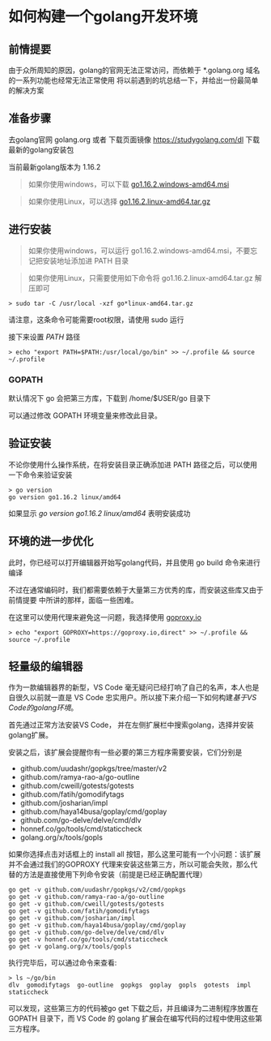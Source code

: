 # 如何构建一个golang开发环境

## 前情提要
由于众所周知的原因，golang的官网无法正常访问，而依赖于 *.golang.org 域名的一系列功能也经常无法正常使用
将以前遇到的坑总结一下，并给出一份最简单的解决方案

## 准备步骤

去golang官网 golang.org 或者 下载页面镜像 https://studygolang.com/dl 下载最新的golang安装包

当前最新golang版本为 1.16.2

> 如果你使用windows，可以下载 [go1.16.2.windows-amd64.msi](https://studygolang.com/dl/golang/go1.16.2.windows-amd64.msi)

> 如果你使用Linux，可以选择 [go1.16.2.linux-amd64.tar.gz](https://studygolang.com/dl/golang/go1.16.2.linux-amd64.tar.gz)

## 进行安装

> 如果你使用windows，可以运行 go1.16.2.windows-amd64.msi，不要忘记把安装地址添加进 PATH 目录

> 如果你使用Linux，只需要使用如下命令将 go1.16.2.linux-amd64.tar.gz 解压即可

```
> sudo tar -C /usr/local -xzf go*linux-amd64.tar.gz
```
请注意，这条命令可能需要root权限，请使用 sudo 运行

接下来设置 *PATH* 路径

```
> echo "export PATH=$PATH:/usr/local/go/bin" >> ~/.profile && source ~/.profile
```

### GOPATH

默认情况下 go 会把第三方库，下载到 /home/$USER/go 目录下

可以通过修改 GOPATH 环境变量来修改此目录。

## 验证安装

不论你使用什么操作系统，在将安装目录正确添加进 PATH 路径之后，可以使用一下命令来验证安装

```
> go version
go version go1.16.2 linux/amd64
```

如果显示 *go version go1.16.2 linux/amd64* 表明安装成功

## 环境的进一步优化

此时，你已经可以打开编辑器开始写golang代码，并且使用 go build 命令来进行编译

不过在通常编码时，我们都需要依赖于大量第三方优秀的库，而安装这些库又由于 前情提要 中所讲的那样，面临一些困难。

在这里可以使用代理来避免这一问题，我选择使用 [goproxy.io](goproxy.io)


```
> echo "export GOPROXY=https://goproxy.io,direct" >> ~/.profile && source ~/.profile
```

## 轻量级的编辑器

作为一款编辑器界的新型，VS Code 毫无疑问已经打响了自己的名声，本人也是自很久以前就一直是 VS Code 忠实用户。所以接下来介绍一下如何构建*基于VS Code的golang环境*。

首先通过正常方法安装VS Code， 并在左侧扩展栏中搜索golang，选择并安装golang扩展。

安装之后，该扩展会提醒你有一些必要的第三方程序需要安装，它们分别是

* github.com/uudashr/gopkgs/tree/master/v2
* github.com/ramya-rao-a/go-outline 
* github.com/cweill/gotests/gotests
* github.com/fatih/gomodifytags
* github.com/josharian/impl
* github.com/haya14busa/goplay/cmd/goplay
* github.com/go-delve/delve/cmd/dlv
* honnef.co/go/tools/cmd/staticcheck
* golang.org/x/tools/gopls

如果你选择点击对话框上的 install all 按钮，那么这里可能有一个小问题：该扩展并不会通过我们的GOPROXY 代理来安装这些第三方，所以可能会失败，那么代替的方法是直接使用下列命令安装（前提是已经正确配置代理）

```
go get -v github.com/uudashr/gopkgs/v2/cmd/gopkgs
go get -v github.com/ramya-rao-a/go-outline
go get -v github.com/cweill/gotests/gotests
go get -v github.com/fatih/gomodifytags
go get -v github.com/josharian/impl
go get -v github.com/haya14busa/goplay/cmd/goplay
go get -v github.com/go-delve/delve/cmd/dlv
go get -v honnef.co/go/tools/cmd/staticcheck
go get -v golang.org/x/tools/gopls
```

执行完毕后，可以通过命令来查看:

```
> ls ~/go/bin
dlv  gomodifytags  go-outline  gopkgs  goplay  gopls  gotests  impl  staticcheck
```

可以发现，这些第三方的代码被go get 下载之后，并且编译为二进制程序放置在 GOPATH 目录下，而 VS Code 的 golang 扩展会在编写代码的过程中使用这些第三方程序。